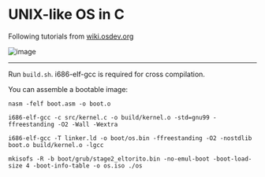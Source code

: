 # UNIX-like OS in C

Following tutorials from [wiki.osdev.org](http://wiki.osdev.org/)

![image](https://cloud.githubusercontent.com/assets/2051361/12076705/5d493eee-b16b-11e5-852c-8136e20fa0d6.png)

----

Run `build.sh`. i686-elf-gcc is required for cross compilation.

You can assemble a bootable image:

`nasm -felf boot.asm -o boot.o`

`i686-elf-gcc -c src/kernel.c -o build/kernel.o -std=gnu99 -ffreestanding -O2 -Wall -Wextra`

`i686-elf-gcc -T linker.ld -o boot/os.bin -ffreestanding -O2 -nostdlib boot.o build/kernel.o -lgcc`

`mkisofs -R -b boot/grub/stage2_eltorito.bin -no-emul-boot -boot-load-size 4 -boot-info-table -o os.iso ./os`
